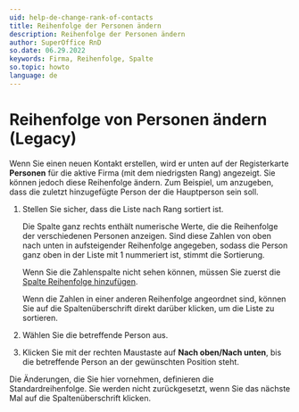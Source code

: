```yaml
---
uid: help-de-change-rank-of-contacts
title: Reihenfolge der Personen ändern
description: Reihenfolge der Personen ändern
author: SuperOffice RnD
so.date: 06.29.2022
keywords: Firma, Reihenfolge, Spalte
so.topic: howto
language: de
---
```


# Reihenfolge von Personen ändern (Legacy)

Wenn Sie einen neuen Kontakt erstellen, wird er unten auf der Registerkarte **Personen** für die aktive Firma (mit dem niedrigsten Rang) angezeigt. Sie können jedoch diese Reihenfolge ändern. Zum Beispiel, um anzugeben, dass die zuletzt hinzugefügte Person der die Hauptperson sein soll.

1. Stellen Sie sicher, dass die Liste nach Rang sortiert ist.

    Die Spalte ganz rechts enthält numerische Werte, die die Reihenfolge der verschiedenen Personen anzeigen. Sind diese Zahlen von oben nach unten in aufsteigender Reihenfolge angegeben, sodass die Person ganz oben in der Liste mit 1 nummeriert ist, stimmt die Sortierung.

    Wenn Sie die Zahlenspalte nicht sehen können, müssen Sie zuerst die [Spalte Reihenfolge hinzufügen][1].

    Wenn die Zahlen in einer anderen Reihenfolge angeordnet sind, können Sie auf die Spaltenüberschrift direkt darüber klicken, um die Liste zu sortieren.

2. Wählen Sie die betreffende Person aus.
3. Klicken Sie mit der rechten Maustaste auf **Nach oben/Nach unten**, bis die betreffende Person an der gewünschten Position steht.

Die Änderungen, die Sie hier vornehmen, definieren die Standardreihenfolge. Sie werden nicht zurückgesetzt, wenn Sie das nächste Mal auf die Spaltenüberschrift klicken.

<!-- Referenced links -->
[1]: ../../learn/section-tabs/configure-columns.md

<!-- Referenced images -->